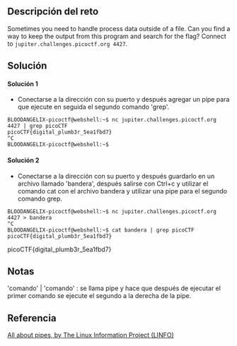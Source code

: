 ## Descripción del reto
Sometimes you need to handle process data outside of a file. Can you find a way to keep the output from this program and search for the flag? Connect to `jupiter.challenges.picoctf.org 4427`.
## Solución
#### Solución 1
- Conectarse a la dirección con su puerto y después agregar un pipe para que ejecute en seguida el segundo comando 'grep'.
```
BLOODANGELIX-picoctf@webshell:~$ nc jupiter.challenges.picoctf.org 4427 | grep picoCTF
picoCTF{digital_plumb3r_5ea1fbd7}
^C
BLOODANGELIX-picoctf@webshell:~$ 
```

#### Solución 2
- Conectarse a la dirección con su puerto y después guardarlo en un archivo llamado 'bandera', después salirse con Ctrl+c y utilizar el comando cat con el archivo bandera y utilizar una pipe para el segundo comando grep.
```
BLOODANGELIX-picoctf@webshell:~$ nc jupiter.challenges.picoctf.org 4427 > bandera    
^C
BLOODANGELIX-picoctf@webshell:~$ cat bandera | grep picoCTF
picoCTF{digital_plumb3r_5ea1fbd7}
```

picoCTF{digital_plumb3r_5ea1fbd7}
## Notas
'comando' | 'comando' : se llama pipe y hace que después de ejecutar el primer comando se ejecute el segundo a la derecha de la pipe.
## Referencia
[All about pipes, by The Linux Information Project (LINFO)](https://www.linfo.org/pipes.html)
